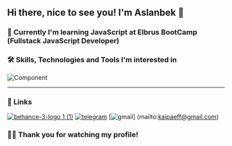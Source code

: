 ## Hi there, nice to see you! I'm Aslanbek 👋
### :book: Currently I'm learning JavaScript at Elbrus BootCamp (Fullstack JavaScript Developer)

### :hammer_and_wrench: Skills, Technologies and Tools I'm interested in
![Component ](https://user-images.githubusercontent.com/99525626/171769091-97b129c8-811a-4eb9-928a-3f0fbe1eb892.png)
___


### 🔗 Links
[![behance-3-logo 1 (1)](https://user-images.githubusercontent.com/99525626/171770322-ecc468e1-843b-40fc-9e2c-52f8a8346575.png)](https://www.behance.net/Kaipaeff) 
[![telegram](https://user-images.githubusercontent.com/99525626/173227077-c218236b-ae2f-425d-a43f-118dcdd11e9d.png)](https://t.me/Pofigor)
[![gmail](https://user-images.githubusercontent.com/99525626/173227221-53de1947-8377-4a53-95c7-946e72e20e60.png)] (mailto:kaipaeff@gmail.com)
### :man_technologist: Thank you for watching my profile!
